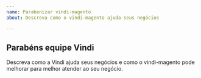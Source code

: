 ```yaml
---
name: Parabenizar vindi-magento
about: Descreva como o vindi-magento ajuda seus negócios

---
```


## Parabéns equipe Vindi
Descreva como a Vindi ajuda seus negócios e como o vindi-magento pode melhorar para melhor atender ao seu negócio.
